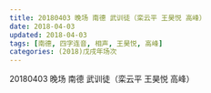 ```yaml
---
title: 20180403 晚场 南德 武训徒（栾云平 王昊悦 高峰）
date: 2018-04-03
updated: 2018-04-03
tags: [南德, 四字连音, 相声, 王昊悦, 高峰]
categories: (2018)戊戌年场次 
---
```

 20180403 晚场 南德 武训徒（栾云平 王昊悦 高峰）

